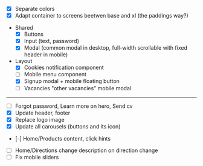 - [x] Separate colors
- [x] Adapt container to screens beetwen base and xl (the paddings way?)

- Shared
  - [x] Buttons
  - [x] Input (text, password)
  - [x] Modal (common modal in desktop, full-width scrollable with fixed header in mobile)
- Layout
  - [x] Cookies notification component
  - [ ] Mobile menu component
  - [x] Signup modal + mobile floating button
  - [ ] Vacancies "other vacancies" mobile modal

---

- [ ] Forgot password, Learn more on hero, Send cv
- [x] Update header, footer
- [x] Replace logo image
- [x] Update all carousels (buttons and its icon)
- [-] Home/Products content, click hints
- [ ] Home/Directions change description on direction change
- [ ] Fix mobile sliders
